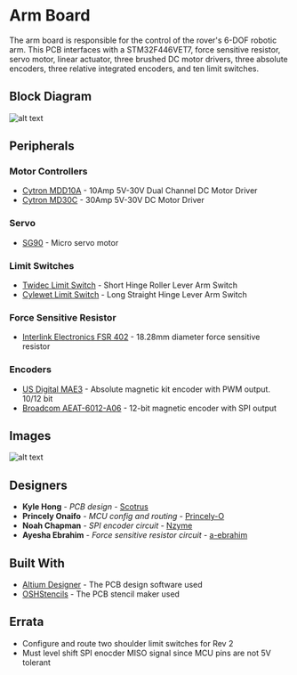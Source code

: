 # Arm Board

The arm board is responsible for the control of the rover's 6-DOF robotic arm. This PCB interfaces with a STM32F446VET7,  force sensitive resistor, servo motor, linear actuator, three brushed DC motor drivers, three absolute encoders, three relative integrated encoders, and ten limit switches.

## Block Diagram

![alt text](https://github.com/uwrobotics/MarsRover2020-PCB/blob/master/Projects/Arm/Rev1/ArmBlockDiagram.png)

## Peripherals

### Motor Controllers

* [Cytron MDD10A](https://www.cytron.io/p-10amp-5v-30v-dc-motor-driver-2-channels) - 10Amp 5V-30V Dual Channel DC Motor Driver
* [Cytron MD30C](https://www.cytron.io/p-30amp-5v-30v-dc-motor-driver) - 30Amp 5V-30V DC Motor Driver

### Servo

* [SG90](http://www.ee.ic.ac.uk/pcheung/teaching/DE1_EE/stores/sg90_datasheet.pdf) - Micro servo motor


### Limit Switches

* [Twidec Limit Switch](https://www.amazon.ca/gp/product/B07NVDXGPS/ref=ppx_yo_dt_b_search_asin_title?ie=UTF8&psc=1) - Short Hinge Roller Lever Arm Switch
* [Cylewet Limit Switch](https://www.amazon.ca/gp/product/B07DGX5Q1Q/ref=ppx_yo_dt_b_search_asin_title?ie=UTF8&psc=1) - Long Straight Hinge Lever Arm Switch

### Force Sensitive Resistor

* [Interlink Electronics FSR 402](https://cdn.sparkfun.com/assets/8/a/1/2/0/2010-10-26-DataSheet-FSR402-Layout2.pdf) - 18.28mm diameter force sensitive resistor


### Encoders

* [US Digital MAE3](https://www.usdigital.com/products/encoders/absolute/magnetic/MAE3) - Absolute magnetic kit encoder with PWM output. 10/12 bit
* [Broadcom AEAT-6012-A06](https://www.broadcom.com/products/motion-control-encoders/magnetic-encoders/aeat-6012-a06) - 12-bit magnetic encoder with SPI output

## Images

![alt text](https://github.com/uwrobotics/MarsRover2020-PCB/blob/master/Projects/Arm/Rev1/Board3D.png)

## Designers

* **Kyle Hong** - *PCB design* - [Scotrus](https://github.com/Scotrus)
* **Princely Onaifo** - *MCU config and routing* - [Princely-O](https://github.com/Princely-O)
* **Noah Chapman** - *SPI encoder circuit* - [Nzyme](https://github.com/Nzyme)
* **Ayesha Ebrahim** - *Force sensitive resistor circuit* - [a-ebrahim](https://github.com/a-ebrahim)


## Built With

* [Altium Designer](https://www.altium.com/) - The PCB design software used
* [OSHStencils](https://www.oshstencils.com/) - The PCB stencil maker used


## Errata

* Configure and route two shoulder limit switches for Rev 2
* Must level shift SPI enocder MISO signal since MCU pins are not 5V tolerant
